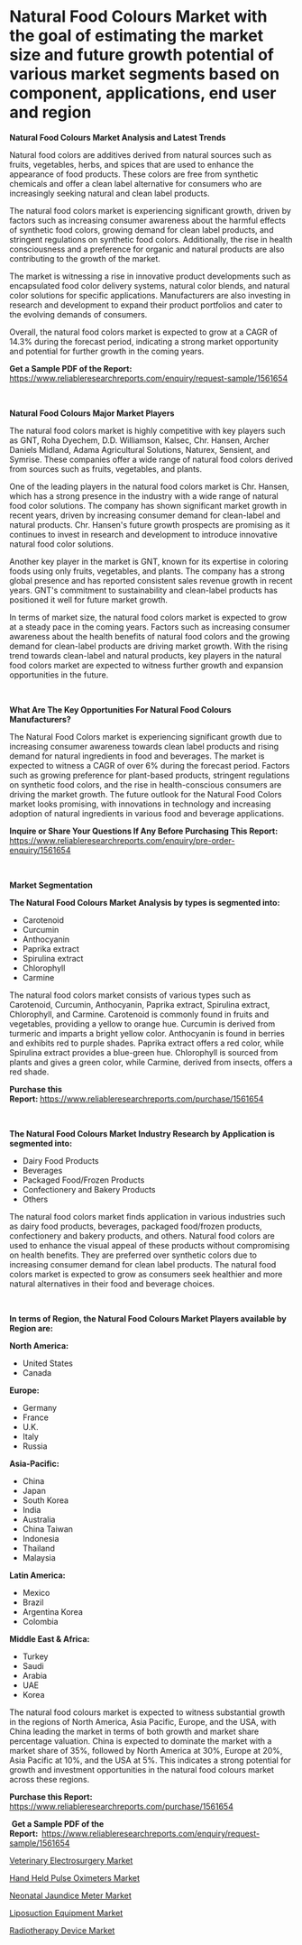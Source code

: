 <p><h1>Natural Food Colours Market with the goal of estimating the market size and future growth potential of various market segments based on component, applications, end user and region</h1></p><p><strong>Natural Food Colours Market Analysis and Latest Trends</strong></p>
<p><p>Natural food colors are additives derived from natural sources such as fruits, vegetables, herbs, and spices that are used to enhance the appearance of food products. These colors are free from synthetic chemicals and offer a clean label alternative for consumers who are increasingly seeking natural and clean label products.</p><p>The natural food colors market is experiencing significant growth, driven by factors such as increasing consumer awareness about the harmful effects of synthetic food colors, growing demand for clean label products, and stringent regulations on synthetic food colors. Additionally, the rise in health consciousness and a preference for organic and natural products are also contributing to the growth of the market.</p><p>The market is witnessing a rise in innovative product developments such as encapsulated food color delivery systems, natural color blends, and natural color solutions for specific applications. Manufacturers are also investing in research and development to expand their product portfolios and cater to the evolving demands of consumers.</p><p>Overall, the natural food colors market is expected to grow at a CAGR of 14.3% during the forecast period, indicating a strong market opportunity and potential for further growth in the coming years.</p></p>
<p><strong>Get a Sample PDF of the Report:&nbsp;</strong> <a href="https://www.reliableresearchreports.com/enquiry/request-sample/1561654">https://www.reliableresearchreports.com/enquiry/request-sample/1561654</a></p>
<p>&nbsp;</p>
<p><strong>Natural Food Colours Major Market Players</strong></p>
<p><p>The natural food colors market is highly competitive with key players such as GNT, Roha Dyechem, D.D. Williamson, Kalsec, Chr. Hansen, Archer Daniels Midland, Adama Agricultural Solutions, Naturex, Sensient, and Symrise. These companies offer a wide range of natural food colors derived from sources such as fruits, vegetables, and plants.</p><p>One of the leading players in the natural food colors market is Chr. Hansen, which has a strong presence in the industry with a wide range of natural food color solutions. The company has shown significant market growth in recent years, driven by increasing consumer demand for clean-label and natural products. Chr. Hansen's future growth prospects are promising as it continues to invest in research and development to introduce innovative natural food color solutions.</p><p>Another key player in the market is GNT, known for its expertise in coloring foods using only fruits, vegetables, and plants. The company has a strong global presence and has reported consistent sales revenue growth in recent years. GNT's commitment to sustainability and clean-label products has positioned it well for future market growth.</p><p>In terms of market size, the natural food colors market is expected to grow at a steady pace in the coming years. Factors such as increasing consumer awareness about the health benefits of natural food colors and the growing demand for clean-label products are driving market growth. With the rising trend towards clean-label and natural products, key players in the natural food colors market are expected to witness further growth and expansion opportunities in the future.</p></p>
<p>&nbsp;</p>
<p><strong>What Are The Key Opportunities For Natural Food Colours Manufacturers?</strong></p>
<p><p>The Natural Food Colors market is experiencing significant growth due to increasing consumer awareness towards clean label products and rising demand for natural ingredients in food and beverages. The market is expected to witness a CAGR of over 6% during the forecast period. Factors such as growing preference for plant-based products, stringent regulations on synthetic food colors, and the rise in health-conscious consumers are driving the market growth. The future outlook for the Natural Food Colors market looks promising, with innovations in technology and increasing adoption of natural ingredients in various food and beverage applications.</p></p>
<p><strong>Inquire or Share Your Questions If Any Before Purchasing This Report:</strong> <a href="https://www.reliableresearchreports.com/enquiry/pre-order-enquiry/1561654">https://www.reliableresearchreports.com/enquiry/pre-order-enquiry/1561654</a></p>
<p>&nbsp;</p>
<p><strong>Market Segmentation</strong></p>
<p><strong>The Natural Food Colours Market Analysis by types is segmented into:</strong></p>
<p><ul><li>Carotenoid</li><li>Curcumin</li><li>Anthocyanin</li><li>Paprika extract</li><li>Spirulina extract</li><li>Chlorophyll</li><li>Carmine</li></ul></p>
<p><p>The natural food colors market consists of various types such as Carotenoid, Curcumin, Anthocyanin, Paprika extract, Spirulina extract, Chlorophyll, and Carmine. Carotenoid is commonly found in fruits and vegetables, providing a yellow to orange hue. Curcumin is derived from turmeric and imparts a bright yellow color. Anthocyanin is found in berries and exhibits red to purple shades. Paprika extract offers a red color, while Spirulina extract provides a blue-green hue. Chlorophyll is sourced from plants and gives a green color, while Carmine, derived from insects, offers a red shade.</p></p>
<p><strong>Purchase this Report:&nbsp;</strong><a href="https://www.reliableresearchreports.com/purchase/1561654">https://www.reliableresearchreports.com/purchase/1561654</a></p>
<p>&nbsp;</p>
<p><strong>The Natural Food Colours Market Industry Research by Application is segmented into:</strong></p>
<p><ul><li>Dairy Food Products</li><li>Beverages</li><li>Packaged Food/Frozen Products</li><li>Confectionery and Bakery Products</li><li>Others</li></ul></p>
<p><p>The natural food colors market finds application in various industries such as dairy food products, beverages, packaged food/frozen products, confectionery and bakery products, and others. Natural food colors are used to enhance the visual appeal of these products without compromising on health benefits. They are preferred over synthetic colors due to increasing consumer demand for clean label products. The natural food colors market is expected to grow as consumers seek healthier and more natural alternatives in their food and beverage choices.</p></p>
<p>&nbsp;</p>
<p><strong>In terms of Region, the Natural Food Colours Market Players available by Region are:</strong></p>
<p>
    <p> <strong> North America: </strong>
        <ul>
            <li>United States</li>
            <li>Canada</li>
        </ul>
        </p> 
    <p> <strong> Europe: </strong>
        <ul>
            <li>Germany</li>
            <li>France</li>
            <li>U.K.</li>
            <li>Italy</li>
            <li>Russia</li>
        </ul>
        </p> 
    <p> <strong> Asia-Pacific: </strong>
        <ul>
            <li>China</li>
            <li>Japan</li>
            <li>South Korea</li>
            <li>India</li>
            <li>Australia</li>
            <li>China Taiwan</li>
            <li>Indonesia</li>
            <li>Thailand</li>
            <li>Malaysia</li>
        </ul>
        </p> 
    <p> <strong> Latin America: </strong>
        <ul>
            <li>Mexico</li>
            <li>Brazil</li>
            <li>Argentina Korea</li>
            <li>Colombia</li>
        </ul>
        </p> 
    <p> <strong> Middle East & Africa: </strong>
        <ul>
            <li>Turkey</li>
            <li>Saudi</li>
            <li>Arabia</li>
            <li>UAE</li>
            <li>Korea</li>
        </ul>
    </p>
    </p>
<p><p>The natural food colours market is expected to witness substantial growth in the regions of North America, Asia Pacific, Europe, and the USA, with China leading the market in terms of both growth and market share percentage valuation. China is expected to dominate the market with a market share of 35%, followed by North America at 30%, Europe at 20%, Asia Pacific at 10%, and the USA at 5%. This indicates a strong potential for growth and investment opportunities in the natural food colours market across these regions.</p></p>
<p><strong>Purchase this Report: </strong><a href="https://www.reliableresearchreports.com/purchase/1561654">https://www.reliableresearchreports.com/purchase/1561654</a></p>
<p>&nbsp;<strong>Get a Sample PDF of the Report:&nbsp;&nbsp;</strong><a href="https://www.reliableresearchreports.com/enquiry/request-sample/1561654">https://www.reliableresearchreports.com/enquiry/request-sample/1561654</a></p>
<p><strong></strong></p>
<p><p><a href="https://medium.com/@hannahrivera83/veterinary-electrosurgery-market-comprehensive-assessment-by-type-application-and-geography-6635a94a1bfa">Veterinary Electrosurgery Market</a></p><p><a href="https://medium.com/@damorgan64868/hand-held-pulse-oximeters-nbsp-market-focuses-on-market-share-size-and-projected-forecast-till-4f78b8455d9d">Hand Held Pulse Oximeters Market</a></p><p><a href="https://medium.com/@damorgan64868/neonatal-jaundice-meter-market-size-cagr-trends-2024-2030-9f4f6bef043c">Neonatal Jaundice Meter Market</a></p><p><a href="https://medium.com/@jaremington56468/liposuction-equipment-market-furnishes-information-on-market-share-market-trends-and-market-f6bccb0010ed">Liposuction Equipment Market</a></p><p><a href="https://medium.com/@jaremington56468/radiotherapy-device-market-size-reveals-the-best-marketing-channels-in-global-industry-d977c492b868">Radiotherapy Device Market</a></p></p>